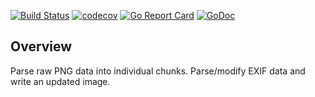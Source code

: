 [![Build Status](https://travis-ci.org/dsoprea/go-png-image-structure.svg?branch=master)](https://travis-ci.org/dsoprea/go-png-image-structure)
[![codecov](https://codecov.io/gh/dsoprea/go-png-image-structure/branch/master/graph/badge.svg)](https://codecov.io/gh/dsoprea/go-png-image-structure)
[![Go Report Card](https://goreportcard.com/badge/github.com/dsoprea/go-png-image-structure/v2)](https://goreportcard.com/report/github.com/dsoprea/go-png-image-structure/v2)
[![GoDoc](https://godoc.org/github.com/dsoprea/go-png-image-structure/v2?status.svg)](https://godoc.org/github.com/dsoprea/go-png-image-structure/v2)

## Overview

Parse raw PNG data into individual chunks. Parse/modify EXIF data and write an updated image.
